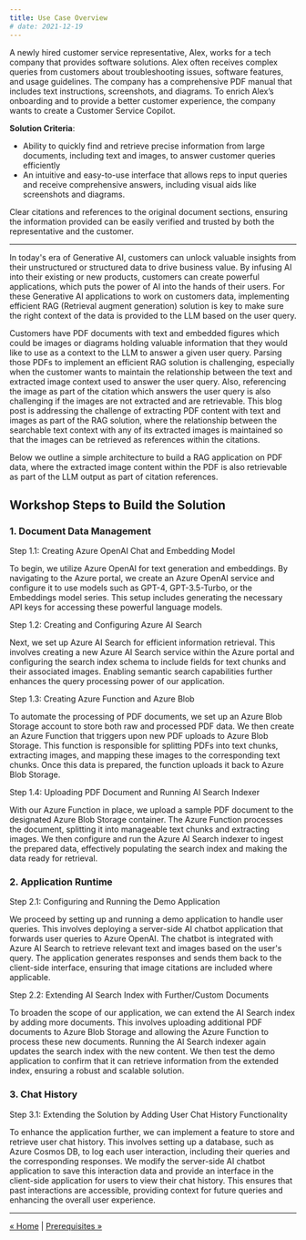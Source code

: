 ```yaml
---
title: Use Case Overview
# date: 2021-12-19
---
```


A newly hired customer service representative, Alex, works for a tech company that provides software solutions. Alex often receives complex queries from customers about troubleshooting issues, software features, and usage guidelines. The company has a comprehensive PDF manual that includes text instructions, screenshots, and diagrams.  To enrich Alex’s onboarding and to provide a better customer experience, the company wants to create a Customer Service Copilot.
 
**Solution Criteria**:
- Ability to quickly find and retrieve precise information from large documents, including text and images, to answer customer queries efficiently
- An intuitive and easy-to-use interface that allows reps to input queries and receive comprehensive answers, including visual aids like screenshots and diagrams.

Clear citations and references to the original document sections, ensuring the information provided can be easily verified and trusted by both the representative and the customer.

---

In today's era of Generative AI, customers can unlock valuable insights from their unstructured or structured data to drive business value. By infusing AI into their existing or new products, customers can create powerful applications, which puts the power of AI into the hands of their users. For these Generative AI applications to work on customers data, implementing efficient RAG (Retrieval augment generation) solution is key to make sure the right context of the data is provided to the LLM based on the user query.

 

Customers have PDF documents with text and embedded figures which could be images or diagrams holding valuable information that they would like to use as a context to the LLM to answer a given user query. Parsing those PDFs to implement an efficient RAG solution is challenging, especially when the customer wants to maintain the relationship between the text and extracted image context used to answer the user query.  Also, referencing the image as part of the citation which answers the user query is also challenging if the images are not extracted and are retrievable. This blog post is addressing the challenge of extracting PDF content with text and images as part of the RAG solution, where the relationship between the searchable text context with any of its extracted images is maintained so that the images can be retrieved as references within the citations.

 

Below we outline a simple architecture to build a RAG application on PDF data, where the extracted image content within the PDF is also retrievable as part of the LLM output as part of citation references. 

 

## Workshop Steps to Build the Solution
 

### 1. Document Data Management
 
Step 1.1: Creating Azure OpenAI Chat and Embedding Model

To begin, we utilize Azure OpenAI for text generation and embeddings. By navigating to the Azure portal, we create an Azure OpenAI service and configure it to use models such as GPT-4, GPT-3.5-Turbo, or the Embeddings model series. This setup includes generating the necessary API keys for accessing these powerful language models.

Step 1.2: Creating and Configuring Azure AI Search

Next, we set up Azure AI Search for efficient information retrieval. This involves creating a new Azure AI Search service within the Azure portal and configuring the search index schema to include fields for text chunks and their associated images. Enabling semantic search capabilities further enhances the query processing power of our application.

Step 1.3: Creating Azure Function and Azure Blob

To automate the processing of PDF documents, we set up an Azure Blob Storage account to store both raw and processed PDF data. We then create an Azure Function that triggers upon new PDF uploads to Azure Blob Storage. This function is responsible for splitting PDFs into text chunks, extracting images, and mapping these images to the corresponding text chunks. Once this data is prepared, the function uploads it back to Azure Blob Storage.

Step 1.4: Uploading PDF Document and Running AI Search Indexer

With our Azure Function in place, we upload a sample PDF document to the designated Azure Blob Storage container. The Azure Function processes the document, splitting it into manageable text chunks and extracting images. We then configure and run the Azure AI Search indexer to ingest the prepared data, effectively populating the search index and making the data ready for retrieval.

### 2. Application Runtime
 
Step 2.1: Configuring and Running the Demo Application

We proceed by setting up and running a demo application to handle user queries. This involves deploying a server-side AI chatbot application that forwards user queries to Azure OpenAI. The chatbot is integrated with Azure AI Search to retrieve relevant text and images based on the user's query. The application generates responses and sends them back to the client-side interface, ensuring that image citations are included where applicable.

Step 2.2: Extending AI Search Index with Further/Custom Documents

To broaden the scope of our application, we can extend the AI Search index by adding more documents. This involves uploading additional PDF documents to Azure Blob Storage and allowing the Azure Function to process these new documents. Running the AI Search indexer again updates the search index with the new content. We then test the demo application to confirm that it can retrieve information from the extended index, ensuring a robust and scalable solution.

### 3. Chat History
 
Step 3.1: Extending the Solution by Adding User Chat History Functionality

To enhance the application further, we can implement a feature to store and retrieve user chat history. This involves setting up a database, such as Azure Cosmos DB, to log each user interaction, including their queries and the corresponding responses. We modify the server-side AI chatbot application to save this interaction data and provide an interface in the client-side application for users to view their chat history. This ensures that past interactions are accessible, providing context for future queries and enhancing the overall user experience.

---

[&laquo; Home](/azure-open-ai-rag-oyd-text-images) | [Prerequisites &raquo;](/azure-open-ai-rag-oyd-text-images/prerequisites)
